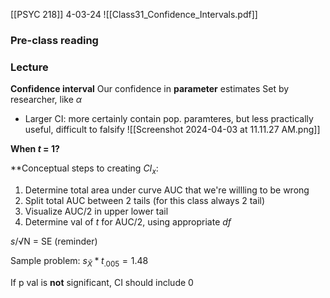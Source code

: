 [[PSYC 218]]
4-03-24
![[Class31_Confidence_Intervals.pdf]]
### Pre-class reading

### Lecture

**Confidence interval**
Our confidence in **parameter** estimates
Set by researcher, like $\alpha$
- Larger CI: more certainly contain pop. paramteres, but less practically useful, difficult to falsify 
		![[Screenshot 2024-04-03 at 11.11.27 AM.png]]

**When *t* = 1?**

**Conceptual steps to creating $CI_{x}$:
1. Determine total area under curve AUC that we're willling to be wrong
2. Split total AUC between 2 tails (for this class always 2 tail)
3. Visualize AUC/2 in upper lower tail
4. Determine val of *t* for AUC/2, using appropriate *df*

*s*/√N = SE (reminder)

Sample problem: 
$s_\bar{X} * t_{.005} = 1.48$

If p val is **not** significant, CI should include 0 

